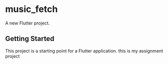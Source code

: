 # music_fetch

A new Flutter project.

## Getting Started

This project is a starting point for a Flutter application.
this is my assignment project
